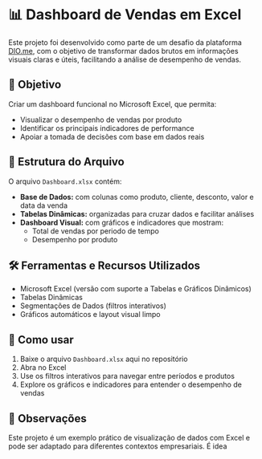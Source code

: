 # 📊 Dashboard de Vendas em Excel

Este projeto foi desenvolvido como parte de um desafio da plataforma [DIO.me](https://dio.me), com o objetivo de transformar dados brutos em informações visuais claras e úteis, facilitando a análise de desempenho de vendas.

## 🎯 Objetivo

Criar um dashboard funcional no Microsoft Excel, que permita:

- Visualizar o desempenho de vendas por produto
- Identificar os principais indicadores de performance
- Apoiar a tomada de decisões com base em dados reais

## 📁 Estrutura do Arquivo

O arquivo `Dashboard.xlsx` contém:

- **Base de Dados:** com colunas como produto, cliente, desconto, valor e data da venda
- **Tabelas Dinâmicas:** organizadas para cruzar dados e facilitar análises
- **Dashboard Visual:** com gráficos e indicadores que mostram:
  - Total de vendas por periodo de tempo
  - Desempenho por produto 

## 🛠️ Ferramentas e Recursos Utilizados

- Microsoft Excel (versão com suporte a Tabelas e Gráficos Dinâmicos)
- Tabelas Dinâmicas
- Segmentações de Dados (filtros interativos)
- Gráficos automáticos e layout visual limpo

## 🚀 Como usar

1. Baixe o arquivo `Dashboard.xlsx` aqui no repositório
2. Abra no Excel
3. Use os filtros interativos para navegar entre períodos e produtos
4. Explore os gráficos e indicadores para entender o desempenho de vendas

## 📌 Observações

Este projeto é um exemplo prático de visualização de dados com Excel e pode ser adaptado para diferentes contextos empresariais. É idea

